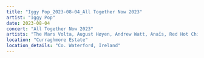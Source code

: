 ```yaml
---
title: "Iggy Pop_2023-08-04_All Together Now 2023"
artist: "Iggy Pop"
date: 2023-08-04
concert: "All Together Now 2023"
artists: "The Mars Volta, August Høyen, Andrew Watt, Anaïs, Red Hot Chili Peppers, Caribou, Blondie, Adekunle GOLD, King Princess, AMÉMÉ, Anna Calvi, Amenra, Dagny, Billy Bragg, Caballero & JeanJass, Bones of Minerva, ABC, Calexico, Airbourne, Architects, Arctic Monkeys, Ayron Jones, Argy, Ana Popovic, Adam Ant, Iggy Pop, Chad Smith, Cruel Sister, Arooj Aftab, Alter Bridge, Generation Sex, Aphex Twin, Calum Scott, Asking Alexandria, Animotion"
location: "Curraghmore Estate"
location_details: "Co. Waterford, Ireland"
---
```

